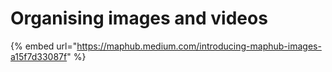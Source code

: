 # Organising images and videos

{% embed url="https://maphub.medium.com/introducing-maphub-images-a15f7d33087f" %}



